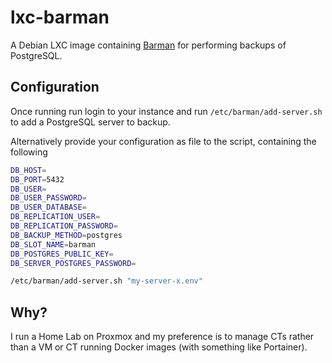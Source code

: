# lxc-barman

A Debian LXC image containing [Barman](https://pgbarman.org/) for performing backups of PostgreSQL.

## Configuration

Once running run login to your instance and run `/etc/barman/add-server.sh` to add a PostgreSQL server to backup.

Alternatively provide your configuration as file to the script, containing the following

```bash
DB_HOST=
DB_PORT=5432
DB_USER=
DB_USER_PASSWORD=
DB_USER_DATABASE=
DB_REPLICATION_USER=
DB_REPLICATION_PASSWORD=
DB_BACKUP_METHOD=postgres
DB_SLOT_NAME=barman
DB_POSTGRES_PUBLIC_KEY=
DB_SERVER_POSTGRES_PASSWORD=
```

```bash
/etc/barman/add-server.sh "my-server-x.env"
```

## Why?

I run a Home Lab on Proxmox and my preference is to manage CTs rather than a VM or CT running Docker images (with something like Portainer).